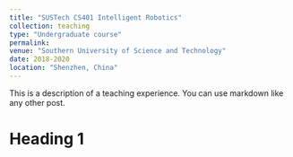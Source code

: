 ```yaml
---
title: "SUSTech CS401 Intelligent Robotics"
collection: teaching
type: "Undergraduate course"
permalink: 
venue: "Southern University of Science and Technology"
date: 2018-2020
location: "Shenzhen, China"
---
```


This is a description of a teaching experience. You can use markdown like any other post.

Heading 1
======
